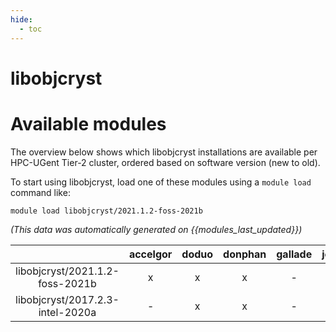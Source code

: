 ```yaml
---
hide:
  - toc
---
```


libobjcryst
===========

# Available modules


The overview below shows which libobjcryst installations are available per HPC-UGent Tier-2 cluster, ordered based on software version (new to old).

To start using libobjcryst, load one of these modules using a `module load` command like:

```shell
module load libobjcryst/2021.1.2-foss-2021b
```

*(This data was automatically generated on {{modules_last_updated}})*  

| |accelgor|doduo|donphan|gallade|joltik|shinx|skitty|
| :---: | :---: | :---: | :---: | :---: | :---: | :---: | :---: |
|libobjcryst/2021.1.2-foss-2021b|x|x|x|-|x|-|-|
|libobjcryst/2017.2.3-intel-2020a|-|x|x|-|x|-|-|
